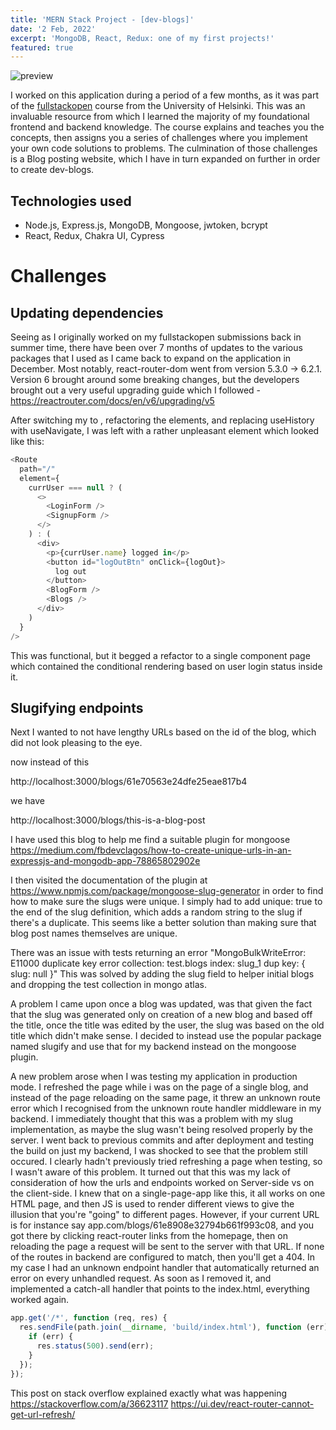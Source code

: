 ```yaml
---
title: 'MERN Stack Project - [dev-blogs]'
date: '2 Feb, 2022'
excerpt: 'MongoDB, React, Redux: one of my first projects!'
featured: true
---
```


![preview](/dev-blogs.png)

I worked on this application during a period of a few months, as it was part of the [fullstackopen](https://fullstackopen.com/en/) course from the University of Helsinki. This was an invaluable resource from which I learned the majority of my foundational frontend and backend knowledge. The course explains and teaches you the concepts, then assigns you a series of challenges where you implement your own code solutions to problems. The culmination of those challenges is a Blog posting website, which I have in turn expanded on further in order to create dev-blogs.

## Technologies used

- Node.js, Express.js, MongoDB, Mongoose, jwtoken, bcrypt
- React, Redux, Chakra UI, Cypress

# Challenges

## Updating dependencies

Seeing as I originally worked on my fullstackopen submissions back in summer time, there have been over 7 months of updates to the various packages that I used as I came back to expand on the application in December.
Most notably, react-router-dom went from version 5.3.0 -> 6.2.1. Version 6 brought around some breaking changes, but the developers brought out a very useful upgrading guide which I followed - <https://reactrouter.com/docs/en/v6/upgrading/v5>

After switching my <Switch> to <Routes>, refactoring the <Route> elements, and replacing useHistory with useNavigate, I was left with a rather unpleasant <Route> element which looked like this:

```js
<Route
  path="/"
  element={
    currUser === null ? (
      <>
        <LoginForm />
        <SignupForm />
      </>
    ) : (
      <div>
        <p>{currUser.name} logged in</p>
        <button id="logOutBtn" onClick={logOut}>
          log out
        </button>
        <BlogForm />
        <Blogs />
      </div>
    )
  }
/>
```

This was functional, but it begged a refactor to a single component page which contained the conditional rendering based on user login status inside it.

## Slugifying endpoints

Next I wanted to not have lengthy URLs based on the id of the blog, which did not look pleasing to the eye.

now instead of this

http://localhost:3000/blogs/61e70563e24dfe25eae817b4

we have

http://localhost:3000/blogs/this-is-a-blog-post

I have used this blog to help me find a suitable plugin for mongoose
<https://medium.com/fbdevclagos/how-to-create-unique-urls-in-an-expressjs-and-mongodb-app-78865802902e>

I then visited the documentation of the plugin at
<https://www.npmjs.com/package/mongoose-slug-generator>
in order to find how to make sure the slugs were unique. I simply had to add unique: true to the end of the slug definition, which adds a random string to the slug if there's a duplicate. This seems like a better solution than making sure that blog post names themselves are unique.

There was an issue with tests returning an error
"MongoBulkWriteError: E11000 duplicate key error collection: test.blogs index: slug_1 dup key: { slug: null }"
This was solved by adding the slug field to helper initial blogs and dropping the test collection in mongo atlas.

A problem I came upon once a blog was updated, was that given the fact that the slug was generated only on creation of a new blog and based off the title, once the title was edited by the user, the slug was based on the old title which didn't make sense.
I decided to instead use the popular package named slugify and use that for my backend instead on the mongoose plugin.

A new problem arose when I was testing my application in production mode. I refreshed the page while i was on the page of a single blog, and instead of the page reloading on the same page, it threw an unknown route error which I recognised from the unknown route handler middleware in my backend.
I immediately thought that this was a problem with my slug implementation, as maybe the slug wasn't being resolved properly by the server. I went back to previous commits and after deployment and testing the build on just my backend, I was shocked to see that the problem still occured. I clearly hadn't previously tried refreshing a page when testing, so I wasn't aware of this problem.
It turned out that this was my lack of consideration of how the urls and endpoints worked on Server-side vs on the client-side. I knew that on a single-page-app like this, it all works on one HTML page, and then JS is used to render different views to give the illusion that you're "going" to different pages. However, if your current URL is for instance say app.com/blogs/61e8908e32794b661f993c08, and you got there by clicking react-router links from the homepage, then on reloading the page a request will be sent to the server with that URL. If none of the routes in backend are configured to match, then you'll get a 404. In my case I had an unknown endpoint handler that automatically returned an error on every unhandled request.
As soon as I removed it, and implemented a catch-all handler that points to the index.html, everything worked again.

```js
app.get('/*', function (req, res) {
  res.sendFile(path.join(__dirname, 'build/index.html'), function (err) {
    if (err) {
      res.status(500).send(err);
    }
  });
});
```

This post on stack overflow explained exactly what was happening
<https://stackoverflow.com/a/36623117>
<https://ui.dev/react-router-cannot-get-url-refresh/>
